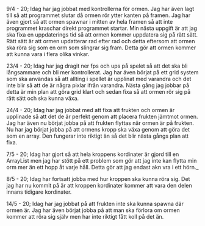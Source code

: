 9/4 - 20; Idag har jag jobbat med kontrollerna för ormen. Jag har även lagt till så att programmet slutar då ormen rör ytter kanten på framen. Jag har även gjort så att ormen spawnar i mitten av hela framen så att inte programmet kraschar direkt programmet startar. Min nästa uppgift är att jag ska fixa en uppdaterings tid så att ormen kommer uppdatera sig på rätt sätt. Rätt sätt är att ormen updatterar rad efter rad och detta eftersom att ormen ska röra sig som en orm som slingrar sig fram. Detta gör att ormen kommer att kunna vara i flera olika vinkar. 

23/4 - 20; Idag har jag dragit ner fps och ups på spelet så att det ska bli långsammare och bli mer kontrollerat. Jag har även börjat på ett grid system som ska användas så att allting i spellet är upplinat med varandra och det inte blir så att de är några pixlar ifrån varandra. Nästa gång jag jobbar på detta är min plan att göra grid klart och sedan fixa så att ormen rör sig på rätt sätt och ska kunna växa.

24/4 - 20; Idag har jag jobbat med att fixa att frukten och ormen är upplinade så att det de är perfekt genom att placera frukten jämtmot ormen. Jag har även nu börjat jobba på att frukten flyttas när ormen är på frukten. Nu har jag börjat jobba på att ormens kropp ska växa genom att göra det som en array. Den fungerar inte riktigt än så det blir nästa gångs plan att fixa.

7/5 - 20; Idag har gjort så att hela kroppens kordinater är gjord till en ArrayList men jag har stött på ett problem som gör att jag inte kan flytta min orm mer än ett hopp åt varje håll. Detta gör att jag endast akn vra i ett hörn._

8/5 - 20; Idag har fortsatt jobba med hur kroppen ska kunna röra sig. Det jag har nu kommit på är att kroppen kordinater kommer att vara den delen innans tidigare kordinater.

14/5 - 20; Idag har jag jobbat på att frukten inte ska kunna spawna där ormen är. Jag har även börjat jobba på att man ska förlora om ormen kommer att röra sig själv men har inte riktigt fått koll på det än.

